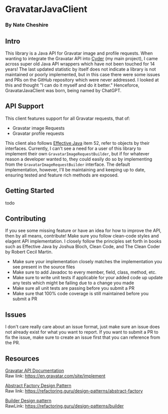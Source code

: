# GravatarJavaClient
### By Nate Cheshire

## Intro

This library is a Java API for Gravatar image and profile requests. When wanting to integrate the Gravatar API into [Cyder](https://github.com/NathanCheshire/Cyder) (my main project), I came across super old Java API wrappers which have not been touched for 14 years! The last updated statistic by itself does not indicate a library is not maintained or poorly implemented, but in this case there were some issues and PRs on the GitHub repository which were never addressed. I looked at this and thought "I can do it myself and do it better." Henceforce, GravatarJavaClient was born, being named by ChatGPT.

## API Support

This client features support for all Gravatar requests, that of:
- Gravatar image Requests
- Gravatar profile requests

This client also follows [Effective Java](https://www.amazon.com/Effective-Java-Joshua-Bloch/dp/0134685997) item 52, refer to objects by their interfaces. Currently, I can't see a need for a user of this library to implement their own `GravatarImageRequestBuilder`, but if for whatever reason a developer wanted to, they could easily do so by implementing from the `GravatarImageRequestBuilder` interface. The default implementation, however, I'll be maintaining and keeping up to date, ensuring tested and feature rich methods are exposed.

## Getting Started

todo

## Contributing

If you see some missing feature or have an idea for how to improve the API, then by all means, contribute! Make sure you follow clean-code styles and elagent API implementation. I closely follow the principles set forth in books such as Effective Java by Joshua Bloch, Clean Code, and The Clean Coder by Robert Cecil Martin. 

- Make sure your implementation closely matches the implementation you see present in the source files
- Make sure to add Javadoc to every member, field, class, method, etc.
- Make sure to write unit tests if applicable for your added code up update any tests which might be failing due to a change you made
- Make sure all unit tests are passing before you submit a PR
- Make sure that 100% code coverage is still maintained before you submit a PR

## Issues

I don't care really care about an issue format, just make sure an issue does not already exist for what you want to report. If you want to submit a PR to fix the issue, make sure to create an issue first that you can reference from the PR.

## Resources

[Gravatar API Documentation](https://en.gravatar.com/site/implement)
<br/>
Raw link: https://en.gravatar.com/site/implement


[Abstract Factory Design Pattern](https://refactoring.guru/design-patterns/abstract-factory)
<br/>
Raw link: https://refactoring.guru/design-patterns/abstract-factory


[Builder Design pattern](https://refactoring.guru/design-patterns/builder)
<br/>
RawLink: https://refactoring.guru/design-patterns/builder
